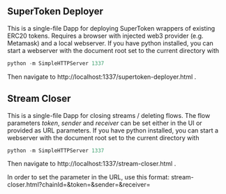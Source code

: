 ## SuperToken Deployer

This is a single-file Dapp for deploying SuperToken wrappers of existing ERC20 tokens.
Requires a browser with injected web3 provider (e.g. Metamask) and a local webserver.
If you have python installed, you can start a webserver with the document root set to the current directory with
```python
python -m SimpleHTTPServer 1337
```
Then navigate to http://localhost:1337/supertoken-deployer.html .

## Stream Closer

This is a single-file Dapp for closing streams / deleting flows.
The flow parameters _token_, _sender_ and _receiver_ can be set either in the UI or provided as URL parameters.
If you have python installed, you can start a webserver with the document root set to the current directory with
```python
python -m SimpleHTTPServer 1337
```

Then navigate to http://localhost:1337/stream-closer.html .

In order to set the parameter in the URL, use this format:
stream-closer.html?chainId=<chainId>&token=<tokenAddress>&sender=<senderAddress>&receiver=<receiverAddress>
